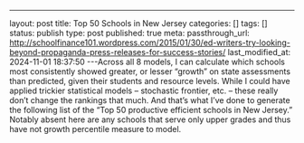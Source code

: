 ---
layout: post
title: Top 50 Schools in New Jersey
categories: []
tags: []
status: publish
type: post
published: true
meta:
  passthrough_url: http://schoolfinance101.wordpress.com/2015/01/30/ed-writers-try-looking-beyond-propaganda-press-releases-for-success-stories/
last_modified_at: 2024-11-01 18:37:50
---Across all 8 models, I can calculate which schools most consistently showed greater, or lesser “growth” on state assessments than predicted, given their students and resource levels. While I could have applied trickier statistical models – stochastic frontier, etc. – these really don’t change the rankings that much.  And that’s what I’ve done to generate the following list of the “Top 50 productive efficient schools in New Jersey.” Notably absent here are any schools that serve only upper grades and thus have not growth percentile measure to model.
